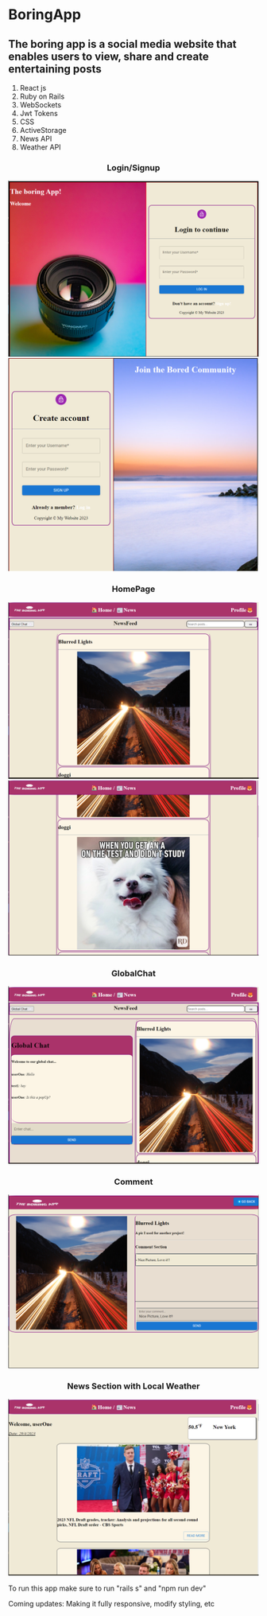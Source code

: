 # BoringApp
## The boring app is a social media website that enables users to view, share and create entertaining posts

1. React js
2. Ruby on Rails
3. WebSockets
4. Jwt Tokens
5. CSS
6. ActiveStorage
7. News API
8. Weather API

<h3 align="center">Login/Signup</h3>
<img src="/readmeIMGS/login.png" />
<img src="/readmeIMGS/Signup.png" />

<h3 align="center">HomePage</h3>
<img src="/readmeIMGS/newsfeed1.png" />
<img src="/readmeIMGS/newsfeed.png" />

<h3 align="center">GlobalChat</h3>
<img src="/readmeIMGS/chat.png" />

<h3 align="center">Comment</h3>
<img src="/readmeIMGS/comment.png" />

<h3 align="center">News Section with Local Weather</h3>
<img src="/readmeIMGS/newsWeather.png" />

<p>To run this app make sure to run "rails s" and "npm run dev"</p>
<p>Coming updates: Making it fully responsive, modify styling, etc</p>

